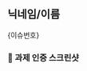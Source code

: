 ## 닉네임/이름
<!-- 위 닉네임/이름 변경해주세요! (e.g. 짐깅/이유진) -->
{이슈번호}

### 📸 과제 인증 스크린샷
<!-- 여기에 과제 인증한 스크린샷 첨부해주세요! -->

